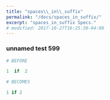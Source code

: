 ```yaml
---
title: "spaces\\_in\\_suffix"
permalink: "/docs/spaces_in_suffix/"
excerpt: "spaces_in_suffix Specs."
# modified: 2017-10-27T16:25:30-04:00
---
```

### unnamed test 599
```ruby
# BEFORE

1  if  2

```
```ruby
# BECOMES

1 if 2

```
